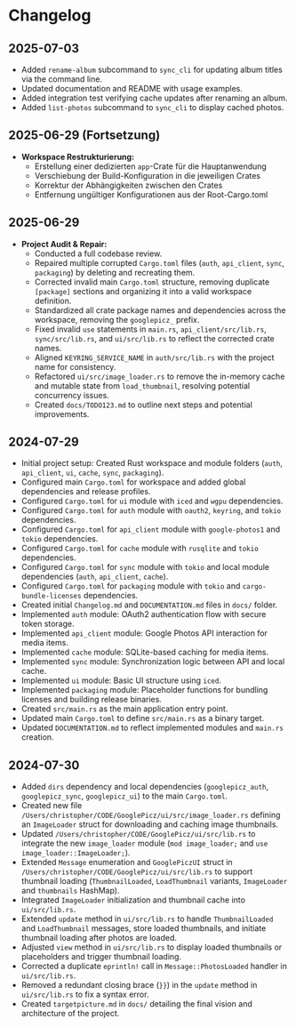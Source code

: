 # Changelog

## 2025-07-03
- Added `rename-album` subcommand to `sync_cli` for updating album titles via the command line.
- Updated documentation and README with usage examples.
- Added integration test verifying cache updates after renaming an album.
- Added `list-photos` subcommand to `sync_cli` to display cached photos.

## 2025-06-29 (Fortsetzung)
- **Workspace Restrukturierung:**
  - Erstellung einer dedizierten `app`-Crate für die Hauptanwendung
  - Verschiebung der Build-Konfiguration in die jeweiligen Crates
  - Korrektur der Abhängigkeiten zwischen den Crates
  - Entfernung ungültiger Konfigurationen aus der Root-Cargo.toml

## 2025-06-29
- **Project Audit & Repair:**
  - Conducted a full codebase review.
  - Repaired multiple corrupted `Cargo.toml` files (`auth`, `api_client`, `sync`, `packaging`) by deleting and recreating them.
  - Corrected invalid main `Cargo.toml` structure, removing duplicate `[package]` sections and organizing it into a valid workspace definition.
  - Standardized all crate package names and dependencies across the workspace, removing the `googlepicz_` prefix.
  - Fixed invalid `use` statements in `main.rs`, `api_client/src/lib.rs`, `sync/src/lib.rs`, and `ui/src/lib.rs` to reflect the corrected crate names.
  - Aligned `KEYRING_SERVICE_NAME` in `auth/src/lib.rs` with the project name for consistency.
  - Refactored `ui/src/image_loader.rs` to remove the in-memory cache and mutable state from `load_thumbnail`, resolving potential concurrency issues.
  - Created `docs/TODO123.md` to outline next steps and potential improvements.
## 2024-07-29
- Initial project setup: Created Rust workspace and module folders (`auth`, `api_client`, `ui`, `cache`, `sync`, `packaging`).
- Configured main `Cargo.toml` for workspace and added global dependencies and release profiles.
- Configured `Cargo.toml` for `ui` module with `iced` and `wgpu` dependencies.
- Configured `Cargo.toml` for `auth` module with `oauth2`, `keyring`, and `tokio` dependencies.
- Configured `Cargo.toml` for `api_client` module with `google-photos1` and `tokio` dependencies.
- Configured `Cargo.toml` for `cache` module with `rusqlite` and `tokio` dependencies.
- Configured `Cargo.toml` for `sync` module with `tokio` and local module dependencies (`auth`, `api_client`, `cache`).
- Configured `Cargo.toml` for `packaging` module with `tokio` and `cargo-bundle-licenses` dependencies.
- Created initial `Changelog.md` and `DOCUMENTATION.md` files in `docs/` folder.
- Implemented `auth` module: OAuth2 authentication flow with secure token storage.
- Implemented `api_client` module: Google Photos API interaction for media items.
- Implemented `cache` module: SQLite-based caching for media items.
- Implemented `sync` module: Synchronization logic between API and local cache.
- Implemented `ui` module: Basic UI structure using `iced`.
- Implemented `packaging` module: Placeholder functions for bundling licenses and building release binaries.
- Created `src/main.rs` as the main application entry point.
- Updated main `Cargo.toml` to define `src/main.rs` as a binary target.
- Updated `DOCUMENTATION.md` to reflect implemented modules and `main.rs` creation.

## 2024-07-30
- Added `dirs` dependency and local dependencies (`googlepicz_auth`, `googlepicz_sync`, `googlepicz_ui`) to the main `Cargo.toml`.
- Created new file `/Users/christopher/CODE/GooglePicz/ui/src/image_loader.rs` defining an `ImageLoader` struct for downloading and caching image thumbnails.
- Updated `/Users/christopher/CODE/GooglePicz/ui/src/lib.rs` to integrate the new `image_loader` module (`mod image_loader;` and `use image_loader::ImageLoader;`).
- Extended `Message` enumeration and `GooglePiczUI` struct in `/Users/christopher/CODE/GooglePicz/ui/src/lib.rs` to support thumbnail loading (`ThumbnailLoaded`, `LoadThumbnail` variants, `ImageLoader` and `thumbnails` HashMap).
- Integrated `ImageLoader` initialization and thumbnail cache into `ui/src/lib.rs`.
- Extended `update` method in `ui/src/lib.rs` to handle `ThumbnailLoaded` and `LoadThumbnail` messages, store loaded thumbnails, and initiate thumbnail loading after photos are loaded.
- Adjusted `view` method in `ui/src/lib.rs` to display loaded thumbnails or placeholders and trigger thumbnail loading.
- Corrected a duplicate `eprintln!` call in `Message::PhotosLoaded` handler in `ui/src/lib.rs`.
- Removed a redundant closing brace (`}}`) in the `update` method in `ui/src/lib.rs` to fix a syntax error.
- Created `targetpicture.md` in `docs/` detailing the final vision and architecture of the project.
